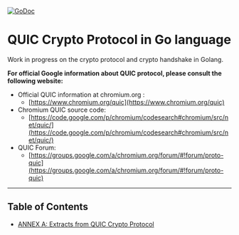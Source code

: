 [![GoDoc](https://godoc.org/github.com/romain-jacotin/quic/crypto?status.svg)](https://godoc.org/github.com/romain-jacotin/quic/crypto)

# QUIC Crypto Protocol in Go language

Work in progress on the crypto protocol and crypto handshake in Golang.

**For official Google information about QUIC protocol, please consult the following website:**

* Official QUIC information at chromium.org :
    * [https://www.chromium.org/quic](https://www.chromium.org/quic)
* Chromium QUIC source code:
    * [https://code.google.com/p/chromium/codesearch#chromium/src/net/quic/](https://code.google.com/p/chromium/codesearch#chromium/src/net/quic/)
* QUIC Forum:
    * [https://groups.google.com/a/chromium.org/forum/#!forum/proto-quic](https://groups.google.com/a/chromium.org/forum/#!forum/proto-quic)

----------------------

## Table of Contents

* [ANNEX A: Extracts from QUIC Crypto Protocol](../doc/QUIC_crypto_protocol.md)

